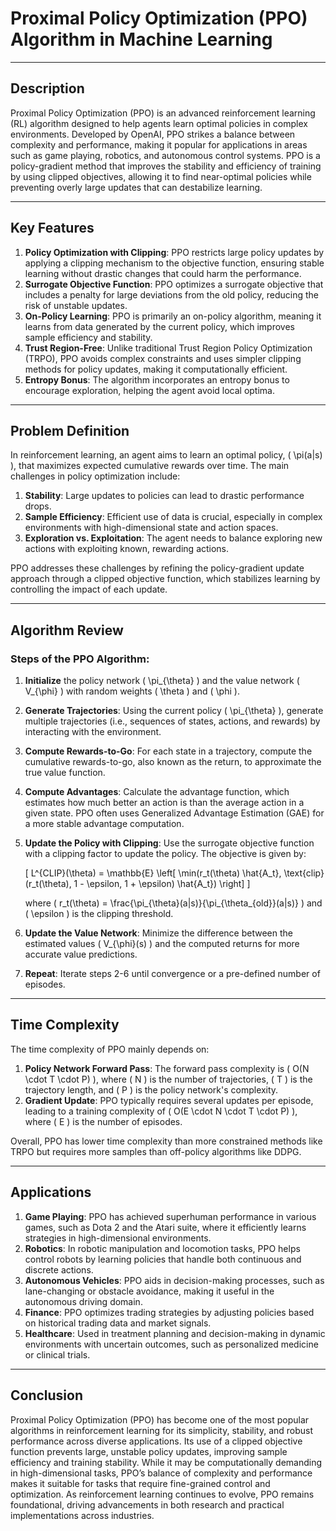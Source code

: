 # Proximal Policy Optimization (PPO) Algorithm in Machine Learning

---

## Description

Proximal Policy Optimization (PPO) is an advanced reinforcement learning (RL) algorithm designed to help agents learn optimal policies in complex environments. Developed by OpenAI, PPO strikes a balance between complexity and performance, making it popular for applications in areas such as game playing, robotics, and autonomous control systems. PPO is a policy-gradient method that improves the stability and efficiency of training by using clipped objectives, allowing it to find near-optimal policies while preventing overly large updates that can destabilize learning.

---

## Key Features

1. **Policy Optimization with Clipping**: PPO restricts large policy updates by applying a clipping mechanism to the objective function, ensuring stable learning without drastic changes that could harm the performance.
2. **Surrogate Objective Function**: PPO optimizes a surrogate objective that includes a penalty for large deviations from the old policy, reducing the risk of unstable updates.
3. **On-Policy Learning**: PPO is primarily an on-policy algorithm, meaning it learns from data generated by the current policy, which improves sample efficiency and stability.
4. **Trust Region-Free**: Unlike traditional Trust Region Policy Optimization (TRPO), PPO avoids complex constraints and uses simpler clipping methods for policy updates, making it computationally efficient.
5. **Entropy Bonus**: The algorithm incorporates an entropy bonus to encourage exploration, helping the agent avoid local optima.

---

## Problem Definition

In reinforcement learning, an agent aims to learn an optimal policy, \( \pi(a|s) \), that maximizes expected cumulative rewards over time. The main challenges in policy optimization include:

1. **Stability**: Large updates to policies can lead to drastic performance drops.
2. **Sample Efficiency**: Efficient use of data is crucial, especially in complex environments with high-dimensional state and action spaces.
3. **Exploration vs. Exploitation**: The agent needs to balance exploring new actions with exploiting known, rewarding actions.

PPO addresses these challenges by refining the policy-gradient update approach through a clipped objective function, which stabilizes learning by controlling the impact of each update.

---

## Algorithm Review

### Steps of the PPO Algorithm:

1. **Initialize** the policy network \( \pi_{\theta} \) and the value network \( V_{\phi} \) with random weights \( \theta \) and \( \phi \).
2. **Generate Trajectories**: Using the current policy \( \pi_{\theta} \), generate multiple trajectories (i.e., sequences of states, actions, and rewards) by interacting with the environment.
3. **Compute Rewards-to-Go**: For each state in a trajectory, compute the cumulative rewards-to-go, also known as the return, to approximate the true value function.
4. **Compute Advantages**: Calculate the advantage function, which estimates how much better an action is than the average action in a given state. PPO often uses Generalized Advantage Estimation (GAE) for a more stable advantage computation.
5. **Update the Policy with Clipping**: Use the surrogate objective function with a clipping factor to update the policy. The objective is given by:

   \[
   L^{CLIP}(\theta) = \mathbb{E} \left[ \min(r_t(\theta) \hat{A_t}, \text{clip}(r_t(\theta), 1 - \epsilon, 1 + \epsilon) \hat{A_t}) \right]
   \]

   where \( r_t(\theta) = \frac{\pi_{\theta}(a|s)}{\pi_{\theta_{old}}(a|s)} \) and \( \epsilon \) is the clipping threshold.

6. **Update the Value Network**: Minimize the difference between the estimated values \( V_{\phi}(s) \) and the computed returns for more accurate value predictions.
7. **Repeat**: Iterate steps 2-6 until convergence or a pre-defined number of episodes.

---

## Time Complexity

The time complexity of PPO mainly depends on:

1. **Policy Network Forward Pass**: The forward pass complexity is \( O(N \cdot T \cdot P) \), where \( N \) is the number of trajectories, \( T \) is the trajectory length, and \( P \) is the policy network's complexity.
2. **Gradient Update**: PPO typically requires several updates per episode, leading to a training complexity of \( O(E \cdot N \cdot T \cdot P) \), where \( E \) is the number of episodes.

Overall, PPO has lower time complexity than more constrained methods like TRPO but requires more samples than off-policy algorithms like DDPG.

---

## Applications

1. **Game Playing**: PPO has achieved superhuman performance in various games, such as Dota 2 and the Atari suite, where it efficiently learns strategies in high-dimensional environments.
2. **Robotics**: In robotic manipulation and locomotion tasks, PPO helps control robots by learning policies that handle both continuous and discrete actions.
3. **Autonomous Vehicles**: PPO aids in decision-making processes, such as lane-changing or obstacle avoidance, making it useful in the autonomous driving domain.
4. **Finance**: PPO optimizes trading strategies by adjusting policies based on historical trading data and market signals.
5. **Healthcare**: Used in treatment planning and decision-making in dynamic environments with uncertain outcomes, such as personalized medicine or clinical trials.

---

## Conclusion

Proximal Policy Optimization (PPO) has become one of the most popular algorithms in reinforcement learning for its simplicity, stability, and robust performance across diverse applications. Its use of a clipped objective function prevents large, unstable policy updates, improving sample efficiency and training stability. While it may be computationally demanding in high-dimensional tasks, PPO’s balance of complexity and performance makes it suitable for tasks that require fine-grained control and optimization. As reinforcement learning continues to evolve, PPO remains foundational, driving advancements in both research and practical implementations across industries.
